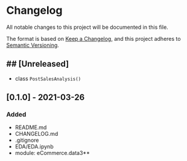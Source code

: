 # Changelog
All notable changes to this project will be documented in this file.

The format is based on [Keep a Changelog](https://keepachangelog.com/en/1.0.0/),
and this project adheres to [Semantic Versioning](https://semver.org/spec/v2.0.0.html).

## ## **[Unreleased]**
- class `PostSalesAnalysis()`

## **[0.1.0] - 2021-03-26**
### **Added**
- README.md
- CHANGELOG.md
- .gitignore
- EDA/EDA.ipynb
- module: eCommerce.data3**
